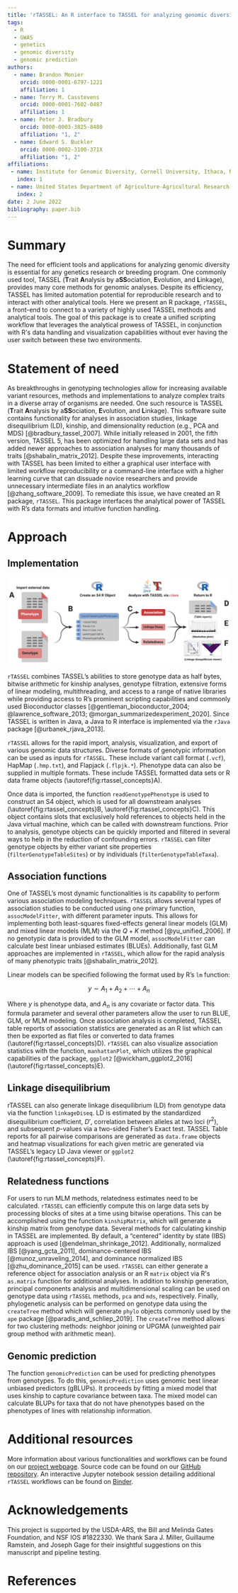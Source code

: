 ```yaml
---
title: 'rTASSEL: An R interface to TASSEL for analyzing genomic diversity'
tags:
  - R
  - GWAS
  - genetics
  - genomic diversity
  - genomic prediction
authors:
  - name: Brandon Monier
    orcid: 0000-0001-6797-1221
    affiliation: 1
  - name: Terry M. Casstevens
    orcid: 0000-0001-7602-0487
    affiliation: 1
  - name: Peter J. Bradbury
    orcid: 0000-0003-3825-8480
    affiliation: "1, 2"
  - name: Edward S. Buckler
    orcid: 0000-0002-3100-371X
    affiliation: "1, 2"
affiliations:
 - name: Institute for Genomic Diversity, Cornell University, Ithaca, NY 14853
   index: 1
 - name: United States Department of Agriculture-Agricultural Research Service, Robert W. Holley Center for Agriculture and Health, Ithaca, NY 14853
   index: 2
date: 2 June 2022
bibliography: paper.bib
---
```


# Summary

The need for efficient tools and applications for analyzing genomic diversity is 
essential for any genetics research or breeding program. One commonly used tool, 
TASSEL (**T**rait **A**nalysis by a**SS**ociation, **E**volution, and 
**L**inkage), provides many core methods for genomic analyses. Despite its 
efficiency, TASSEL has limited automation potential for reproducible 
research and to interact with other analytical tools. Here we present an R 
package, `rTASSEL`, a front-end to connect to a variety of highly used TASSEL 
methods and analytical tools. The goal of this package is to create a unified 
scripting workflow that leverages the analytical prowess of TASSEL, in 
conjunction with R's data handling and visualization capabilities without ever 
having the user switch between these two environments.



# Statement of need

As breakthroughs in genotyping technologies allow for increasing available variant 
resources, methods and implementations to analyze complex traits in a diverse 
array of organisms are needed. One such resource is TASSEL (**T**rait 
**A**nalysis by a**SS**ociation, **E**volution, and **L**inkage). This software 
suite contains functionality for analyses in association studies, linkage 
disequilibrium (LD), kinship, and dimensionality reduction (e.g., PCA and 
MDS) [@bradbury_tassel_2007]. While initially released in 2001, the fifth version, 
TASSEL 5, has been optimized for handling large data sets and has added newer 
approaches to association analyses for many thousands of traits [@shabalin_matrix_2012]. 
Despite these improvements, interacting with TASSEL has been limited to either a 
graphical user interface with limited workflow reproducibility or a command-line 
interface with a higher learning curve that can dissuade novice researchers and
provide unnecessary intermediate files in an analytics workflow 
[@zhang_software_2009]. To remediate this issue, we have created an R package, 
`rTASSEL`. This package interfaces the analytical power of TASSEL with R’s data 
formats and intuitive function handling.



# Approach

## Implementation

![_Overview of the `rTASSEL` workflow_. Genotypic and phenotypic data (A) are used to create an R S4 object (B). From this object, TASSEL functionalities can be called to run various association, linkage disequilibrium, and relatedness functions (C). Outputs from these TASSEL analyses are returned to the R environment as data frame objects (D), Manhattan plot visualizations (E), or interactive visualizations for linkage disequilibrium analysis (F).\label{fig:rtassel_concepts}](img/rtassel_concepts.png)

`rTASSEL` combines TASSEL’s abilities to store genotype data as half bytes, 
bitwise arithmetic for kinship analyses, genotype filtration, extensive forms 
of linear modeling, multithreading, and access to a range of native libraries 
while providing access to R’s prominent scripting capabilities and commonly 
used Bioconductor classes [@gentleman_bioconductor_2004; @lawrence_software_2013; @morgan_summarizedexperiment_2020]. 
Since TASSEL is written in Java, a Java to R interface is implemented via the 
`rJava` package [@urbanek_rjava_2013].

`rTASSEL` allows for the rapid import, analysis, visualization, and export of 
various genomic data structures. Diverse formats of genotypic 
information can be used as inputs for `rTASSEL`. These include variant call 
format (`.vcf`), HapMap (`.hmp.txt`), and Flapjack (`.flpjk.*`). Phenotype data can 
also be supplied in multiple formats. These include TASSEL formatted data sets 
or R data frame objects (\autoref{fig:rtassel_concepts}A).

Once data is imported, the function `readGenotypePhenotype` is used to construct 
an S4 object, which is used for all downstream analyses 
(\autoref{fig:rtassel_concepts}B, \autoref{fig:rtassel_concepts}C). This 
object contains slots that exclusively hold references to objects held in 
the Java virtual machine, which can be called with downstream functions. Prior 
to analysis, genotype objects can be quickly imported and filtered in several 
ways to help in the reduction of confounding errors. `rTASSEL` can filter 
genotype objects by either variant site properties (`filterGenotypeTableSites`) 
or by individuals (`filterGenotypeTableTaxa`).


## Association functions

One of TASSEL’s most dynamic functionalities is its capability to perform 
various association modeling techniques. `rTASSEL` allows several types of 
association studies to be conducted using one primary function, 
`assocModelFitter`, with different parameter inputs. This allows for implementing 
both least-squares fixed-effects general linear models (GLM) and mixed linear 
models (MLM) via the $Q + K$ method [@yu_unified_2006]. If no genotypic data is 
provided to the GLM model, `assocModelFitter` can calculate best linear unbiased 
estimates (BLUEs). Additionally, fast GLM approaches are implemented in 
`rTASSEL`, which allow for the rapid analysis of many phenotypic traits 
[@shabalin_matrix_2012].

Linear models can be specified following the format used by R’s `lm` function:

$$y \sim A_{1} + A_{2} + \cdots + A_{n}$$

Where $y$ is phenotype data, and $A_{n}$ is any covariate or factor data. This 
formula parameter and several other parameters allow the user to run BLUE, GLM, 
or MLM modeling. Once association analysis is completed, TASSEL table reports 
of association statistics are generated as an R list which can then be exported 
as flat files or converted to data frames (\autoref{fig:rtassel_concepts}D). 
`rTASSEL` can also visualize association statistics with the function, 
`manhattanPlot`, which utilizes the graphical capabilities of the package, 
`ggplot2` [@wickham_ggplot2_2016] (\autoref{fig:rtassel_concepts}E).


## Linkage disequilibrium

rTASSEL can also generate linkage disequilibrium (LD) from genotype data via 
the function `linkageDiseq`. LD is estimated by the standardized disequilibrium 
coefficient, $D'$, correlation between alleles at two loci ($r^2$), and 
subsequent $p$-values via a two-sided Fisher’s Exact test. TASSEL Table reports 
for all pairwise comparisons are generated as `data.frame` objects and heatmap 
visualizations for each given metric are generated via TASSEL’s legacy LD 
Java viewer or `ggplot2` (\autoref{fig:rtassel_concepts}F).


## Relatedness functions

For users to run MLM methods, relatedness estimates need to be calculated. `rTASSEL` can 
efficiently compute this on large data sets by processing blocks of sites at a time using bitwise 
operations. This can be accomplished using the function `kinshipMatrix`, which will generate 
a kinship matrix from genotype data. Several methods for calculating kinship in TASSEL are 
implemented. By default, a “centered” identity by state (IBS) approach is used [@endelman_shrinkage_2012]. 
Additionally, normalized IBS [@yang_gcta_2011], dominance-centered IBS [@munoz_unraveling_2014], 
and dominance normalized IBS [@zhu_dominance_2015] can be used. `rTASSEL` can either generate a 
reference object for association analysis or an R `matrix` object via R's `as.matrix` function 
for additional analyses. In addition to kinship generation, principal components
analysis and multidimensional scaling can be used on genotype data using 
`rTASSEL` methods, `pca` and `mds`, respectively. Finally, phylogenetic analysis
can be performed on genotype data using the `createTree` method which will
generate `phylo` objects commonly used by the `ape` package [@paradis_and_schliep_2019].
The `createTree` method allows for two clustering methods: neighbor joining or
UPGMA (unweighted pair group method with arithmetic mean).


## Genomic prediction

The function `genomicPrediction` can be used for predicting phenotypes from 
genotypes. To do this, `genomicPrediction` uses genomic best linear unbiased 
predictors (gBLUPs). It proceeds by fitting a mixed model that uses kinship to 
capture covariance between taxa. The mixed model can calculate BLUPs for taxa 
that do not have phenotypes based on the phenotypes of lines with relationship 
information. 



# Additional resources

More information about various functionalities and workflows can be found on our 
[project webpage](https://maize-genetics.github.io/rTASSEL/). Source code can be 
found on our [GitHub repository](https://github.com/maize-genetics/rTASSEL). An 
interactive Jupyter notebook session detailing additional `rTASSEL` workflows 
can be found on [Binder](https://mybinder.org/v2/gh/btmonier/rTASSEL_sandbox/HEAD?labpath=getting_started.ipynb).



# Acknowledgements

This project is supported by the USDA-ARS, the Bill and Melinda Gates 
Foundation, and NSF IOS #1822330. We thank Sara J. Miller, Guillaume Ramstein, 
and Joseph Gage for their insightful suggestions on this manuscript and pipeline 
testing. 



# References
